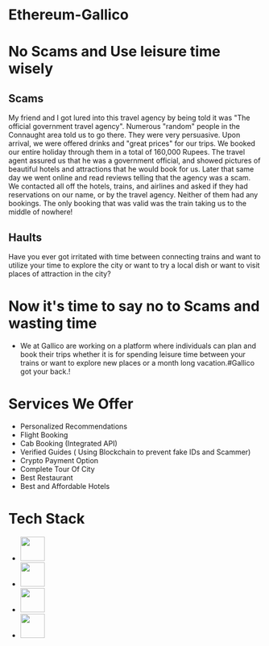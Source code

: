 # Ethereum-Gallico
# No Scams and Use leisure time wisely

## Scams
My friend and I got lured into this travel agency by being told it was "The official government travel agency". Numerous "random" people in the Connaught area told us to go there. They were very persuasive. Upon arrival, we were offered drinks and "great prices" for our trips. We booked our entire holiday through them in a total of 160,000 Rupees. The travel agent assured us that he was a government official, and showed pictures of beautiful hotels and attractions that he would book for us. Later that same day we went online and read reviews telling that the agency was a scam. We contacted all off the hotels, trains, and airlines and asked if they had reservations on our name, or by the travel agency. Neither of them had any bookings. The only booking that was valid was the train taking us to the middle of nowhere!

## Haults
Have you ever got irritated with time between connecting trains and want to utilize your time to explore the city or want to try a local dish or want to visit places of attraction in the city?
# Now it's time to say no to Scams and wasting time
* We at Gallico are working on a platform where individuals can plan and book their trips whether it is for spending leisure time between your trains or want to explore new places or a month long vacation.#Gallico got your back.!









# Services We Offer
* Personalized Recommendations
* Flight Booking
* Cab Booking (Integrated API)
* Verified Guides ( Using Blockchain to prevent fake IDs and Scammer)
* Crypto Payment Option
* Complete Tour Of City
* Best Restaurant
* Best and Affordable Hotels

# Tech Stack
* <img src="https://github.com/snh3003/Ethereum-Gallico/blob/master/Logos/IPFS_logo.png" width="48">
* <img src="https://github.com/snh3003/Ethereum-Gallico/blob/master/Logos/download.png" width="48">
* <img src="https://github.com/snh3003/Ethereum-Gallico/blob/master/Logos/real.png" width="48">
* <img src="https://github.com/snh3003/Ethereum-Gallico/blob/master/Logos/ethereum-logo.png" width="48">

